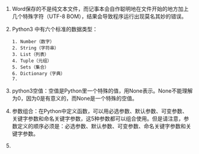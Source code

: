 1. Word保存的不是纯文本文件，而记事本会自作聪明地在文件开始的地方加上几个特殊字符（UTF-8 BOM），结果会导致程序运行出现莫名其妙的错误。
2. Python3 中有六个标准的数据类型：
	```
	1. Number（数字）
	2. String（字符串）
	3. List（列表）
	4. Tuple（元组）
	5. Sets（集合）
	6. Dictionary（字典）
	7. 
	```

3. python3空值：空值是Python里一个特殊的值，用None表示。None不能理解为0，因为0是有意义的，而None是一个特殊的空值。
4. 参数组合：在Python中定义函数，可以用必选参数、默认参数、可变参数、关键字参数和命名关键字参数，这5种参数都可以组合使用。但是请注意，参数定义的顺序必须是：必选参数、默认参数、可变参数、命名关键字参数和关键字参数。
5. 